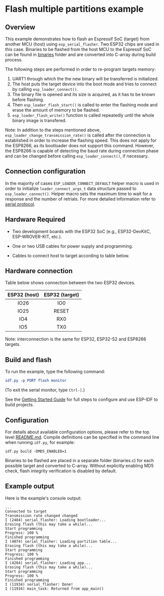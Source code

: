 # Flash multiple partitions example

## Overview

This example demonstrates how to flash an Espressif SoC (target) from another MCU (host) using `esp_serial_flasher`. Two ESP32 chips are used in this case. Binaries to be flashed from the host MCU to the Espressif SoC can be found in [binaries](../binaries/) folder and are converted into C-array during build process.

The following steps are performed in order to re-program targets memory:

1. UART1 through which the the new binary will be transferred is initialized.
2. The host puts the target device into the boot mode and tries to connect by calling `esp_loader_connect()`.
3. The binary file is opened and its size is acquired, as it has to be known before flashing.
4. Then `esp_loader_flash_start()` is called to enter the flashing mode and erase the amount of memory to be flashed.
5. `esp_loader_flash_write()` function is called repeatedly until the whole binary image is transfered.

Note: In addition to the steps mentioned above, `esp_loader_change_transmission_rate()` is called after the connection is established in order to increase the flashing speed. This does not apply for the ESP8266, as its bootloader does not support this command. However, the ESP8266 is capable of detecting the baud rate during connection phase and can be changed before calling `esp_loader_connect()`, if necessary.

## Connection configuration

In the majority of cases `ESP_LOADER_CONNECT_DEFAULT` helper macro is used in order to initialize `loader_connect_args_t` data structure passed to `esp_loader_connect()`. Helper macro sets the maximum time to wait for a response and the number of retrials. For more detailed information refer to [serial protocol](https://docs.espressif.com/projects/esptool/en/latest/esp32s3/advanced-topics/serial-protocol.html).

## Hardware Required

* Two development boards with the ESP32 SoC (e.g., ESP32-DevKitC, ESP-WROVER-KIT, etc.).

* One or two USB cables for power supply and programming.

* Cables to connect host to target according to table below.

## Hardware connection

Table below shows connection between the two ESP32 devices.

| ESP32 (host) | ESP32 (target) |
|:------------:|:-------------:|
|    IO26      |      IO0      |
|    IO25      |     RESET     |
|    IO4       |      RX0      |
|    IO5       |      TX0      |

Note: interconnection is the same for ESP32, ESP32-S2 and ESP8266 targets.

## Build and flash

To run the example, type the following command:

```CMake
idf.py -p PORT flash monitor
```

(To exit the serial monitor, type ``Ctrl-]``.)

See the [Getting Started Guide](https://docs.espressif.com/projects/esp-idf/en/stable/esp32/index.html) for full steps to configure and use ESP-IDF to build projects.

## Configuration

For details about available configuration options, please refer to the top level [README.md](../../README.md). 
Compile definitions can be specified in the command line when running `idf.py`, for example:

```
idf.py build -DMD5_ENABLED=1
```
Binaries to be flashed are placed in a separate folder (binaries.c) for each possible target and converted to C-array. Without explicitly enabling MD5 check, flash integrity verification is disabled by default.

## Example output

Here is the example's console output:

```
...
Connected to target
Transmission rate changed changed
I (2484) serial_flasher: Loading bootloader...
Erasing flash (this may take a while)...
Start programming
Progress: 100 %
Finished programming
I (4074) serial_flasher: Loading partition table...
Erasing flash (this may take a while)...
Start programming
Progress: 100 %
Finished programming
I (4284) serial_flasher: Loading app...
Erasing flash (this may take a while)...
Start programming
Progress: 100 %
Finished programming
I (11934) serial_flasher: Done!
I (11934) main_task: Returned from app_main()
```
